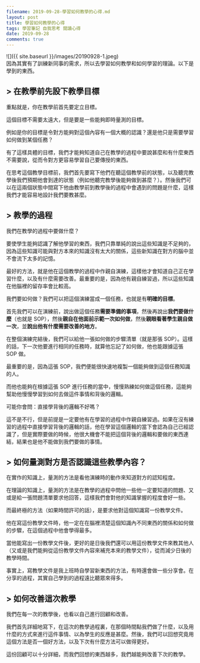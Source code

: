 ```yaml
---
filename: 2019-09-28-學習如何教學的心得.md
layout: post
title: 學習如何教學的心得
tags: 學習筆記 自我思考 閱讀心得
date: 2019-09-28
comments: true
---
```


![]({{ site.baseurl }}/images/20190928-1.jpeg)  
因為其實有了訓練新同事的需求，所以去學習如何教學和如何學習的理論。以下是學到的東西。

## > 在教學前先設下教學目標

重點就是，你在教學前首先要定立目標。

這個目標不需要太遠大，但是要是一些能夠即時量測的目標。

例如是你的目標是令對方能夠對這個內容有一個大概的認識？還是他只是需要學習如何做到某個任務？

有了這樣具體的目標，我們才能夠知道自己在教學的過程中要說甚麼和有什麼東西不需要說，從而令對方更容易學習自己要傳授的東西。

在思考這個教學目標前，我們首先要寫下他們在聽這個教學前的狀態，以及聽完教學後我們預期他會到達的狀態（例如他聽完教學後能夠做到甚麼？）。然後我們可以在這兩個狀態中間寫下他由教學前到教學後的過程中會遇到的問題是什麼，這樣我們才能容易地設計我們要教甚麼。

## > 教學的過程

我們在教學的過程中要做什麼？

要使學生能夠認識了解他學習的東西，我們只靠單純的說出這些知識是不足夠的，因為這些知識可能與對方本來的知識沒有太大的關係，這些新知識在對方的腦中並不會流下太多的記憶。

最好的方法，就是他在這個教學的過程中作親自演練，這樣他才會知道自己正在學習什麼，以及有什麼需要改善。最重要的是，因為他有親自練習過，所以這些知識在他腦裡的留存率會比較高。

我們要如何做？我們可以把這個演練當成一個任務，也就是有**明確的目標**。

首先我們可以在演練前，說出做這個任務**需要準備的事項**，然後再說出**我們要做什麼**（也就是 SOP），然後**親自在他面前示範一次如何做**，然後**親眼看著學生親自做一次**，並**說出他有什麼需要改善的地方**。

在整個演練完結後，我們可以給他一張如何做的步驟清單（就是那張 SOP）。這樣的話，下一次他要進行相同的任務時，就算他忘記了如何做，他也能跟據這張 SOP 做。

最重要的是，因為這張  SOP，我們便能很快速地複製一個能夠做到這個任務知識的人。

而他也能夠在根據這張 SOP 進行任務的當中，慢慢熟練如何做這個任務，這能夠幫助他慢慢學習到如何去做這件事情和背後的邏輯。

可能你會問：直接學背後的邏輯不好嗎？

這不是不行，但是前提是一定要他有在學習的過程中作親自練習過。如果在沒有練習的過程中直接學習背後的邏輯的話，他在學習這個邏輯的當下會認為自己已經認識了，但是實際要做的時候，他很大機會不能把這個背後的邏輯和要做的東西連結，結果也是他不能做到我們要做的事情。

## > 如何量測對方是否認識這些教學內容？

在實作的知識上，量測的方法是看他演練時的動作來知道對方的認知程度。

在理論的知識上，量測的方法是在教學的過程中問他一些他一定要知道的問題、又或是給一張問題清單要求他回答，這樣我們會對他的知識掌握的程度會好一些。

而最終極的方法（如果時間許可的話），是要求他對這個知識寫一份教學文件。

他在寫這份教學文件時，他一定在在腦裡清楚這個知識內不同東西的關係和如何做的步驟，在這個過程中他會學得最多。

當他能寫出一份教學文件後，更好的是日後我們還可以用這份教學文件來教其他人（又或是我們能夠從這份教學文件內容來補充本來的教學文件），從而減少日後的教學時間。

事實上，寫教學文件是我上班時自學習新東西的方法，有時還會做一些分享會。在分享的過程，其實自己學到的過程遠比聽眾來得多。

## > 如何改善這次教學

我們在每一次的教學後，也看以自己進行回顧和改善。

我們首先詳細地寫下，在這次的教學過程裏，在那個時間點我們做了什麼，以及用什麼的方式來進行這件事情、以為學生的反應是甚麼。然後，我們可以回想究竟用這個方法是否一個好方法，以及下次有什麼方法可以做得更好。

這份回顧可以十分詳細，而我們回想的東西越多，我們越能夠改善下次的教學。
